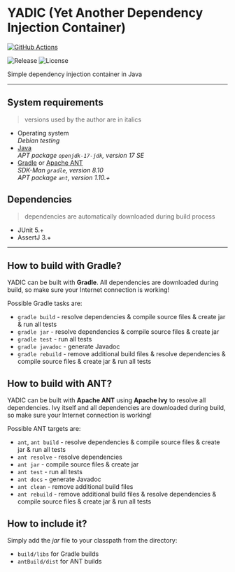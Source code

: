 # YADIC (Yet Another Dependency Injection Container)

[![GitHub Actions](https://github.com/ref-humbold/YADIC/actions/workflows/build-and-test.yml/badge.svg)](https://github.com/ref-humbold/YADIC/actions/workflows/build-and-test.yml)

![Release](https://img.shields.io/github/v/release/ref-humbold/YADIC?style=plastic)
![License](https://img.shields.io/github/license/ref-humbold/YADIC?style=plastic)

Simple dependency injection container in Java

-----

## System requirements

> versions used by the author are in italics

+ Operating system \
  *Debian testing*
+ [Java](https://www.oracle.com/technetwork/java/javase/overview/index.html) \
  *APT package `openjdk-17-jdk`, version 17 SE*
+ [Gradle](https://gradle.org/) or [Apache ANT](http://ant.apache.org/) \
  *SDK-Man `gradle`, version 8.10* \
  *APT package `ant`, version 1.10.+*

## Dependencies

> dependencies are automatically downloaded during build process

+ JUnit 5.+
+ AssertJ 3.+

-----

## How to build with Gradle?

YADIC can be built with **Gradle**. All dependencies are downloaded during build, so
make sure your Internet connection is working!

Possible Gradle tasks are:

+ `gradle build` - resolve dependencies & compile source files & create jar & run all tests
+ `gradle jar` - resolve dependencies & compile source files & create jar
+ `gradle test` - run all tests
+ `gradle javadoc` - generate Javadoc
+ `gradle rebuild` - remove additional build files & resolve dependencies & compile source files &
  create jar & run all tests

## How to build with ANT?

YADIC can be built with **Apache ANT** using **Apache Ivy** to resolve all dependencies.
Ivy itself and all dependencies are downloaded during build, so make sure your Internet
connection is working!

Possible ANT targets are:

+ `ant`, `ant build` - resolve dependencies & compile source files & create jar & run all tests
+ `ant resolve` - resolve dependencies
+ `ant jar` - compile source files & create jar
+ `ant test` - run all tests
+ `ant docs` - generate Javadoc
+ `ant clean` - remove additional build files
+ `ant rebuild` - remove additional build files & resolve dependencies & compile source files &
  create jar & run all tests

## How to include it?

Simply add the *jar* file to your classpath from the directory:

+ `build/libs` for Gradle builds
+ `antBuild/dist` for ANT builds
